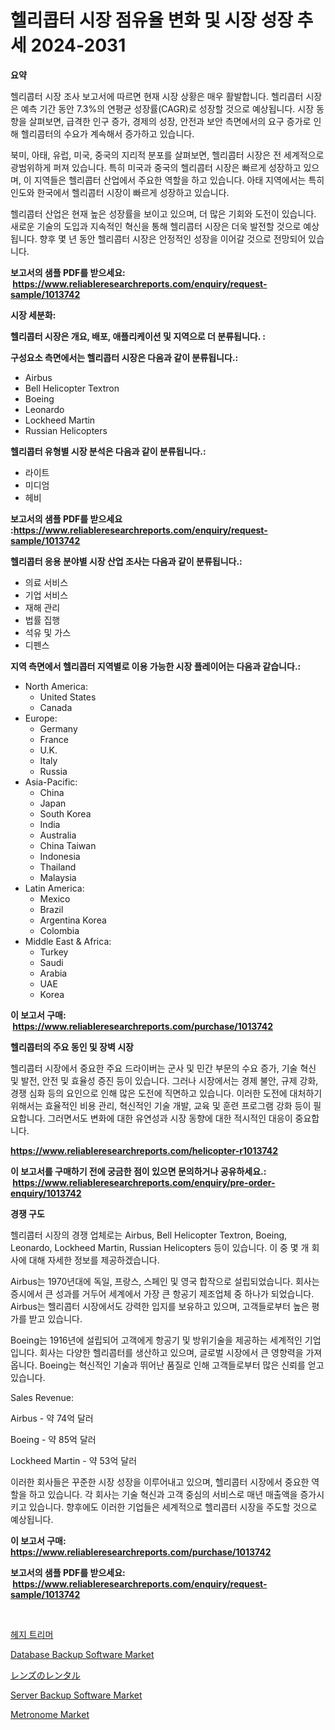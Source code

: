 <p><h1>헬리콥터 시장 점유율 변화 및 시장 성장 추세 2024-2031</h1></p><p><strong>요약</strong></p>
<p><p>헬리콥터 시장 조사 보고서에 따르면 현재 시장 상황은 매우 활발합니다. 헬리콥터 시장은 예측 기간 동안 7.3%의 연평균 성장률(CAGR)로 성장할 것으로 예상됩니다. 시장 동향을 살펴보면, 급격한 인구 증가, 경제의 성장, 안전과 보안 측면에서의 요구 증가로 인해 헬리콥터의 수요가 계속해서 증가하고 있습니다.</p><p>북미, 아태, 유럽, 미국, 중국의 지리적 분포를 살펴보면, 헬리콥터 시장은 전 세계적으로 광범위하게 퍼져 있습니다. 특히 미국과 중국의 헬리콥터 시장은 빠르게 성장하고 있으며, 이 지역들은 헬리콥터 산업에서 주요한 역할을 하고 있습니다. 아태 지역에서는 특히 인도와 한국에서 헬리콥터 시장이 빠르게 성장하고 있습니다.</p><p>헬리콥터 산업은 현재 높은 성장률을 보이고 있으며, 더 많은 기회와 도전이 있습니다. 새로운 기술의 도입과 지속적인 혁신을 통해 헬리콥터 시장은 더욱 발전할 것으로 예상됩니다. 향후 몇 년 동안 헬리콥터 시장은 안정적인 성장을 이어갈 것으로 전망되어 있습니다.</p></p>
<p><strong>보고서의 샘플 PDF를 받으세요: &nbsp;<a href="https://www.reliableresearchreports.com/enquiry/request-sample/1013742">https://www.reliableresearchreports.com/enquiry/request-sample/1013742</a></strong></p>
<p><strong>시장 세분화:</strong></p>
<p><strong> 헬리콥터 시장은 개요, 배포, 애플리케이션 및 지역으로 더 분류됩니다. :</strong></p>
<p><strong>구성요소 측면에서는 헬리콥터 시장은 다음과 같이 분류됩니다.:</strong></p>
<p><ul><li>Airbus</li><li>Bell Helicopter Textron</li><li>Boeing</li><li>Leonardo</li><li>Lockheed Martin</li><li>Russian Helicopters</li></ul></p>
<p><strong> 헬리콥터 유형별 시장 분석은 다음과 같이 분류됩니다.:</strong></p>
<p><ul><li>라이트</li><li>미디엄</li><li>헤비</li></ul></p>
<p><strong>보고서의 샘플 PDF를 받으세요 :<a href="https://www.reliableresearchreports.com/enquiry/request-sample/1013742">https://www.reliableresearchreports.com/enquiry/request-sample/1013742</a></strong></p>
<p><strong> 헬리콥터 응용 분야별 시장 산업 조사는 다음과 같이 분류됩니다.:</strong></p>
<p><ul><li>의료 서비스</li><li>기업 서비스</li><li>재해 관리</li><li>법률 집행</li><li>석유 및 가스</li><li>디펜스</li></ul></p>
<p><strong>지역 측면에서 헬리콥터 지역별로 이용 가능한 시장 플레이어는 다음과 같습니다.:</strong></p>
<p><ul>
    <li>
        North America:
        <ul>
            <li>United States</li>
            <li>Canada</li>
        </ul>
    </li>
    <li>
        Europe:
        <ul>
            <li>Germany</li>
            <li>France</li>
            <li>U.K.</li>
            <li>Italy</li>
            <li>Russia</li>
        </ul>
    </li>
    <li>
        Asia-Pacific:
        <ul>
            <li>China</li>
            <li>Japan</li>
            <li>South Korea</li>
            <li>India</li>
            <li>Australia</li>
            <li>China Taiwan</li>
            <li>Indonesia</li>
            <li>Thailand</li>
            <li>Malaysia</li>
        </ul>
    </li>
    <li>
        Latin America:
        <ul>
            <li>Mexico</li>
            <li>Brazil</li>
            <li>Argentina Korea</li>
            <li>Colombia</li>
        </ul>
    </li>
    <li>
        Middle East & Africa:
        <ul>
            <li>Turkey</li>
            <li>Saudi</li>
            <li>Arabia</li>
            <li>UAE</li>
            <li>Korea</li>
        </ul>
    </li>
    </ul></p>
<p><strong>이 보고서 구매: &nbsp;<a href="https://www.reliableresearchreports.com/purchase/1013742">https://www.reliableresearchreports.com/purchase/1013742</a></strong></p>
<p><strong>헬리콥터의 주요 동인 및 장벽 시장</strong></p>
<p><p>헬리콥터 시장에서 중요한 주요 드라이버는 군사 및 민간 부문의 수요 증가, 기술 혁신 및 발전, 안전 및 효율성 증진 등이 있습니다. 그러나 시장에서는 경제 불안, 규제 강화, 경쟁 심화 등의 요인으로 인해 많은 도전에 직면하고 있습니다. 이러한 도전에 대처하기 위해서는 효율적인 비용 관리, 혁신적인 기술 개발, 교육 및 훈련 프로그램 강화 등이 필요합니다. 그러면서도 변화에 대한 유연성과 시장 동향에 대한 적시적인 대응이 중요합니다.</p></p>
<p><strong><a href="https://www.reliableresearchreports.com/helicopter-r1013742">https://www.reliableresearchreports.com/helicopter-r1013742</a></strong></p>
<p><strong>이 보고서를 구매하기 전에 궁금한 점이 있으면 문의하거나 공유하세요.: &nbsp;<a href="https://www.reliableresearchreports.com/enquiry/pre-order-enquiry/1013742">https://www.reliableresearchreports.com/enquiry/pre-order-enquiry/1013742</a></strong></p>
<p><strong>경쟁 구도</strong></p>
<p><p>헬리콥터 시장의 경쟁 업체로는 Airbus, Bell Helicopter Textron, Boeing, Leonardo, Lockheed Martin, Russian Helicopters 등이 있습니다. 이 중 몇 개 회사에 대해 자세한 정보를 제공하겠습니다.</p><p>Airbus는 1970년대에 독일, 프랑스, 스페인 및 영국 합작으로 설립되었습니다. 회사는 증시에서 큰 성과를 거두어 세계에서 가장 큰 항공기 제조업체 중 하나가 되었습니다. Airbus는 헬리콥터 시장에서도 강력한 입지를 보유하고 있으며, 고객들로부터 높은 평가를 받고 있습니다.</p><p>Boeing는 1916년에 설립되어 고객에게 항공기 및 방위기술을 제공하는 세계적인 기업입니다. 회사는 다양한 헬리콥터를 생산하고 있으며, 글로벌 시장에서 큰 영향력을 가져옵니다. Boeing는 혁신적인 기술과 뛰어난 품질로 인해 고객들로부터 많은 신뢰를 얻고 있습니다.</p><p>Sales Revenue:</p><p>Airbus - 약 74억 달러</p><p>Boeing - 약 85억 달러</p><p>Lockheed Martin - 약 53억 달러</p><p>이러한 회사들은 꾸준한 시장 성장을 이루어내고 있으며, 헬리콥터 시장에서 중요한 역할을 하고 있습니다. 각 회사는 기술 혁신과 고객 중심의 서비스로 매년 매출액을 증가시키고 있습니다. 향후에도 이러한 기업들은 세계적으로 헬리콥터 시장을 주도할 것으로 예상됩니다.</p></p>
<p><strong>이 보고서 구매: &nbsp; <a href="https://www.reliableresearchreports.com/purchase/1013742">https://www.reliableresearchreports.com/purchase/1013742</a></strong></p>
<p><strong>보고서의 샘플 PDF를 받으세요: &nbsp;<a href="https://www.reliableresearchreports.com/enquiry/request-sample/1013742">https://www.reliableresearchreports.com/enquiry/request-sample/1013742</a></strong><strong></strong></p>
<p>&nbsp;</p>
<p><p><a href="https://github.com/chupp85/Market-Research-Report-List-1/blob/main/247041251407.md">헤지 트리머</a></p><p><a href="https://github.com/nathandecarvalho/Market-Research-Report-List-3/blob/main/database-backup-software-market.md">Database Backup Software Market</a></p><p><a href="https://github.com/Fatimaklein1/Market-Research-Report-List-1/blob/main/951711854469.md">レンズのレンタル</a></p><p><a href="https://github.com/julyju69/Market-Research-Report-List-3/blob/main/server-backup-software-market.md">Server Backup Software Market</a></p><p><a href="https://www.linkedin.com/pulse/metronomenbspmarket-focuses-market-share-size-projected-forecast-n945e?trackingId=MvNUjsv9ktoxcr90EBl5SA%3D%3D">Metronome Market</a></p></p>